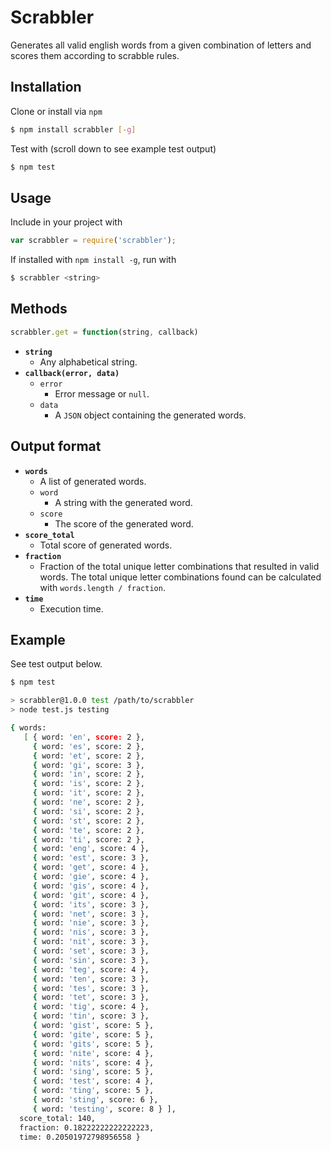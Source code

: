 # Scrabbler

Generates all valid english words from a given combination of letters and scores them according to scrabble rules.

## Installation

Clone or install via ```npm```

```bash
$ npm install scrabbler [-g]
```

Test with (scroll down to see example test output)

```bash
$ npm test
```

## Usage

Include in your project with

```javascript
var scrabbler = require('scrabbler');
```

If installed with ```npm install -g```, run with

```bash
$ scrabbler <string>
```

## Methods

```javascript
scrabbler.get = function(string, callback)
```

* **```string```**
    * Any alphabetical string.
* **```callback(error, data)```**
    * ```error```
      * Error message or ```null```.
    * ```data```
      * A ```JSON``` object containing the generated words.

## Output format

* **```words```**
    * A list of generated words.
    * ```word```
      * A string with the generated word.
    * ```score```
      * The score of the generated word.
* **```score_total```**
    * Total score of generated words.
* **```fraction```**
    * Fraction of the total unique letter combinations that resulted in valid words. The total unique letter combinations found can be calculated with ```words.length / fraction```.
* **```time```**
    * Execution time.

## Example

See test output below.

```bash
$ npm test

> scrabbler@1.0.0 test /path/to/scrabbler
> node test.js testing

{ words: 
   [ { word: 'en', score: 2 },
     { word: 'es', score: 2 },
     { word: 'et', score: 2 },
     { word: 'gi', score: 3 },
     { word: 'in', score: 2 },
     { word: 'is', score: 2 },
     { word: 'it', score: 2 },
     { word: 'ne', score: 2 },
     { word: 'si', score: 2 },
     { word: 'st', score: 2 },
     { word: 'te', score: 2 },
     { word: 'ti', score: 2 },
     { word: 'eng', score: 4 },
     { word: 'est', score: 3 },
     { word: 'get', score: 4 },
     { word: 'gie', score: 4 },
     { word: 'gis', score: 4 },
     { word: 'git', score: 4 },
     { word: 'its', score: 3 },
     { word: 'net', score: 3 },
     { word: 'nie', score: 3 },
     { word: 'nis', score: 3 },
     { word: 'nit', score: 3 },
     { word: 'set', score: 3 },
     { word: 'sin', score: 3 },
     { word: 'teg', score: 4 },
     { word: 'ten', score: 3 },
     { word: 'tes', score: 3 },
     { word: 'tet', score: 3 },
     { word: 'tig', score: 4 },
     { word: 'tin', score: 3 },
     { word: 'gist', score: 5 },
     { word: 'gite', score: 5 },
     { word: 'gits', score: 5 },
     { word: 'nite', score: 4 },
     { word: 'nits', score: 4 },
     { word: 'sing', score: 5 },
     { word: 'test', score: 4 },
     { word: 'ting', score: 5 },
     { word: 'sting', score: 6 },
     { word: 'testing', score: 8 } ],
  score_total: 140,
  fraction: 0.18222222222222223,
  time: 0.20501972798956558 }
```
